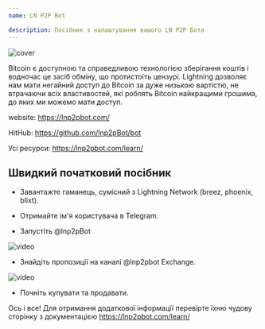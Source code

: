 ```yaml
---
name: LN P2P Bot

description: Посібник з налаштування вашого LN P2P Бота
---
```


![cover](assets/cover.webp)

Bitcoin є доступною та справедливою технологією зберігання коштів і водночас це засіб обміну, що протистоїть цензурі. Lightning дозволяє нам мати негайний доступ до Bitcoin за дуже низькою вартістю, не втрачаючи всіх властивостей, які роблять Bitcoin найкращими грошима, до яких ми можемо мати доступ.

website: https://lnp2pbot.com/

HitHub: https://github.com/lnp2pBot/bot

Усі ресурси: https://lnp2pbot.com/learn/

## Швидкий початковий посібник

- Завантажте гаманець, сумісний з Lightning Network (breez, phoenix, blixt).

- Отримайте ім'я користувача в Telegram.

- Запустіть @lnp2pBot

![video](assets/1.webp)

- Знайдіть пропозиції на каналі @lnp2pbot Exchange.

![video](assets/2.webp)

- Почніть купувати та продавати.

Ось і все! Для отримання додаткової інформації перевірте їхню чудову сторінку з документацією https://lnp2pbot.com/learn/